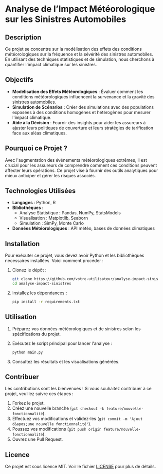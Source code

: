 # Analyse de l’Impact Météorologique sur les Sinistres Automobiles

## Description

Ce projet se concentre sur la modélisation des effets des conditions météorologiques sur la fréquence et la sévérité des sinistres automobiles. En utilisant des techniques statistiques et de simulation, nous cherchons à quantifier l'impact climatique sur les sinistres.

## Objectifs

- **Modélisation des Effets Météorologiques** : Évaluer comment les conditions météorologiques influencent la survenance et la gravité des sinistres automobiles.
- **Simulation de Scénarios** : Créer des simulations avec des populations exposées à des conditions homogènes et hétérogènes pour mesurer l'impact climatique.
- **Aide à la Décision** : Fournir des insights pour aider les assureurs à ajuster leurs politiques de couverture et leurs stratégies de tarification face aux aléas climatiques.

## Pourquoi ce Projet ?

Avec l'augmentation des événements météorologiques extrêmes, il est crucial pour les assureurs de comprendre comment ces conditions peuvent affecter leurs opérations. Ce projet vise à fournir des outils analytiques pour mieux anticiper et gérer les risques associés.

## Technologies Utilisées

- **Langages** : Python, R
- **Bibliothèques** :
  - Analyse Statistique : Pandas, NumPy, StatsModels
  - Visualisation : Matplotlib, Seaborn
  - Simulation : SimPy, Monte Carlo
- **Données Météorologiques** : API météo, bases de données climatiques

## Installation

Pour exécuter ce projet, vous devez avoir Python et les bibliothèques nécessaires installées. Voici comment procéder :

1. Clonez le dépôt :
   ```bash
   git clone https://github.com/votre-utilisateur/analyse-impact-sinistres.git
   cd analyse-impact-sinistres
   ```

2. Installez les dépendances :
   ```bash
   pip install -r requirements.txt
   ```

## Utilisation

1. Préparez vos données météorologiques et de sinistres selon les spécifications du projet.
2. Exécutez le script principal pour lancer l'analyse :
   ```bash
   python main.py
   ```

3. Consultez les résultats et les visualisations générées.

## Contribuer

Les contributions sont les bienvenues ! Si vous souhaitez contribuer à ce projet, veuillez suivre ces étapes :

1. Forkez le projet.
2. Créez une nouvelle branche (`git checkout -b feature/nouvelle-fonctionnalité`).
3. Effectuez vos modifications et validez-les (`git commit -m 'Ajout d&apos;une nouvelle fonctionnalité'`).
4. Poussez vos modifications (`git push origin feature/nouvelle-fonctionnalité`).
5. Ouvrez une Pull Request.

## Licence

Ce projet est sous licence MIT. Voir le fichier [LICENSE](LICENSE) pour plus de détails.
